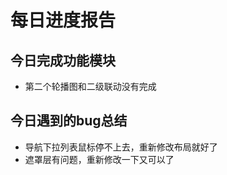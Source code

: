 # 每日进度报告





## 今日完成功能模块



* 第二个轮播图和二级联动没有完成





## 今日遇到的bug总结



* 导航下拉列表鼠标停不上去，重新修改布局就好了
* 遮罩层有问题，重新修改一下又可以了